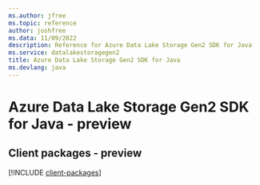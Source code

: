 ```yaml
---
ms.author: jfree
ms.topic: reference
author: joshfree
ms.data: 11/09/2022
description: Reference for Azure Data Lake Storage Gen2 SDK for Java
ms.service: datalakestoragegen2
title: Azure Data Lake Storage Gen2 SDK for Java
ms.devlang: java
---
```

# Azure Data Lake Storage Gen2 SDK for Java - preview

## Client packages - preview
[!INCLUDE [client-packages](data-lake-storage-gen2-client-index.md)]